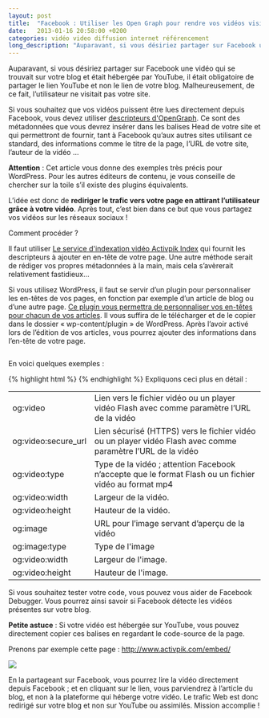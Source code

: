 ```yaml
---
layout: post
title:  "Facebook : Utiliser les Open Graph pour rendre vos vidéos visibles"
date:   2013-01-16 20:58:00 +0200
categories: vidéo video diffusion internet référencement
long_description: "Auparavant, si vous désiriez partager sur Facebook une vidéo qui se trouvait sur votre blog et était hébergée par YouTube, il était obligatoire de partager le lien YouTube et non le lien de votre blog. Malheureusement, de ce fait, l’utilisateur ne visitait pas votre site. Si vous souhaitez que vos vidéos puissent être lues directement depuis Facebook, vous devez utiliser Descripteurs OpenGraph"
---
```

Auparavant, si vous désiriez partager sur Facebook une vidéo qui se trouvait sur votre blog et était hébergée par YouTube, il était obligatoire de partager le lien YouTube et non le lien de votre blog. Malheureusement, de ce fait, l’utilisateur ne visitait pas votre site.

Si vous souhaitez que vos vidéos puissent être lues directement depuis Facebook, vous devez utiliser <a title="Descripteurs OpenGraph" href="http://ogp.me" target="_blank">descripteurs d'OpenGraph</a>. Ce sont des métadonnées que vous devrez insérer dans les balises Head de votre site et qui permettront de fournir, tant à Facebook qu’aux autres sites utilisant ce standard, des informations comme le titre de la page, l’URL de votre site, l’auteur de la vidéo ...

<strong>Attention</strong> : Cet article vous donne des exemples très précis pour WordPress. Pour les autres éditeurs de contenu, je vous conseille de chercher sur la toile s’il existe des plugins équivalents.

L’idée est donc de <strong>rediriger le trafic vers votre page en attirant l’utilisateur grâce à votre vidéo</strong>. Après tout, c’est bien dans ce but que vous partagez vos vidéos sur les réseaux sociaux !

Comment procéder ?

Il faut utiliser <a href="http://index.activpik.com">Le service d'indexation vidéo Activpik Index</a> qui fournit les descripteurs à ajouter en en-tête de votre page. Une autre méthode serait de rédiger vos propres métadonnées à la main, mais cela s’avèrerait relativement fastidieux...

Si vous utilisez WordPress, il faut se servir d’un plugin pour personnaliser les en-têtes de vos pages, en fonction par exemple d’un article de blog ou d’une autre page. <a href="https://github.com/ludovic-bouguerra/wppostcustomheader">Ce plugin vous permettra de personnaliser vos en-têtes pour chacun de vos articles</a>. Il vous suffira de le télécharger et de le copier dans le dossier « wp-content/plugin » de WordPress. Après l’avoir activé lors de l’édition de vos articles, vous pourrez ajouter des informations dans l’en-tête de votre page.

<img alt="" src="http://www.ludovicbouguerra.fr/wp-content/uploads/2013/01/Capture-d’écran-2013-01-16-à-21.43.53.png" />

En voici quelques exemples :

{% highlight html %}
<meta property="og:video" content="http://example.com/movie.swf" />
<meta property="og:video:secure_url" content="https://secure.example.com/movie.swf" />
<meta property="og:video:type" content="application/x-shockwave-flash" />
<meta property="og:video:width" content="400" />
<meta property="og:video:height" content="300" />
<meta property="og:image" content="http://example.com/ogp.jpg" />
<meta property="og:image:type" content="image/jpeg" />
<meta property="og:image:width" content="400" />
<meta property="og:image:height" content="300" />
{% endhighlight %}
Expliquons ceci plus en détail :
<table>
<tr><td>og:video</td><td>Lien vers le fichier vidéo ou un player vidéo Flash avec comme paramètre l’URL de la vidéo</td></tr>
<tr><td>og:video:secure_url</td><td>Lien sécurisé (HTTPS) vers le fichier vidéo ou un player vidéo Flash avec comme paramètre l’URL de la vidéo</td></tr>
<tr><td>og:video:type</td><td>Type de la vidéo ; attention Facebook n’accepte que le format Flash ou un fichier vidéo au format mp4</td></tr>
<tr><td>og:video:width</td><td>Largeur de la vidéo.</td></tr>
<tr><td>og:video:height</td><td>Hauteur de la vidéo.</td></tr>
<tr><td>og:image</td><td>URL pour l’image servant d’aperçu de la vidéo</td></tr>
<tr><td>og:image:type</td><td>Type de l'image</td></tr>
<tr><td>og:video:width</td><td>Largeur de l'image.</td></tr>
<tr><td>og:video:height</td><td>Hauteur de l'image.</td></tr>
</table>

Si vous souhaitez tester votre code, vous pouvez vous aider de Facebook Debugger. Vous pourrez ainsi savoir si Facebook détecte les vidéos présentes sur votre blog.

<strong>Petite astuce</strong> : Si votre vidéo est hébergée sur YouTube, vous pouvez directement copier ces balises en regardant le code-source de la page.

Prenons par exemple cette page :
http://www.activpik.com/embed/

 <img src="http://www.ludovicbouguerra.fr/wp-content/uploads/2013/01/Capture-d’écran-2013-01-16-à-22.20.40.png" />

En la partageant sur Facebook, vous pourrez lire la vidéo directement depuis Facebook ; et en cliquant sur le lien, vous parviendrez à l’article du blog, et non à la plateforme qui héberge votre vidéo. Le trafic Web est donc redirigé sur votre blog et non sur YouTube ou assimilés. Mission accomplie !
